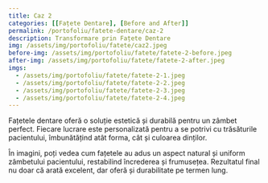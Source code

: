 ```yaml
---
title: Caz 2
categories: [[Fațete Dentare], [Before and After]]
permalink: /portofoliu/fatete-dentare/caz-2
description: Transformare prin Fațete Dentare 
img: /assets/img/portofoliu/fatete/caz2.jpeg
before-img: /assets/img/portofoliu/fatete/fatete-2-before.jpeg
after-img: /assets/img/portofoliu/fatete/fatete-2-after.jpeg
imgs:
  - /assets/img/portofoliu/fatete/fatete-2-1.jpeg
  - /assets/img/portofoliu/fatete/fatete-2-2.jpeg
  - /assets/img/portofoliu/fatete/fatete-2-3.jpeg
  - /assets/img/portofoliu/fatete/fatete-2-4.jpeg
---
```




Fațetele dentare oferă o soluție estetică și durabilă pentru un zâmbet perfect. Fiecare lucrare este personalizată pentru a se potrivi cu trăsăturile pacientului, îmbunătățind atât forma, cât și culoarea dinților.

În imagini, poți vedea cum fațetele au adus un aspect natural și uniform zâmbetului pacientului, restabilind încrederea și frumusețea. Rezultatul final nu doar că arată excelent, dar oferă și durabilitate pe termen lung.	

